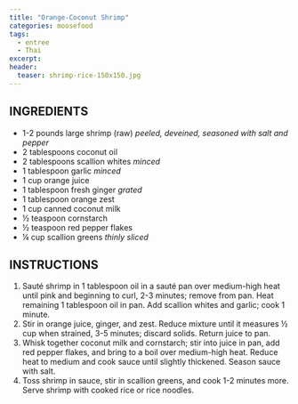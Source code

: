 ```yaml
---
title: "Orange-Coconut Shrimp"
categories: moosefood
tags: 
  - entree
  - Thai
excerpt:
header:
  teaser: shrimp-rice-150x150.jpg
---
```


## INGREDIENTS
* 1-2 pounds large shrimp (raw) *peeled, deveined, seasoned with salt and pepper*
* 2 tablespoons coconut oil
* 2 tablespoons scallion whites *minced*
* 1 tablespoon garlic *minced*
* 1 cup orange juice
* 1 tablespoon fresh ginger *grated*
* 1 tablespoon orange zest
* 1 cup canned coconut milk
* ½ teaspoon cornstarch
* ½ teaspoon red pepper flakes
* ¼ cup scallion greens *thinly sliced*

## INSTRUCTIONS
1. Sauté shrimp in 1 tablespoon oil in a sauté pan over medium-high heat until pink and beginning to curl, 2-3 minutes; remove from pan. Heat remaining 1 tablespoon oil in pan. Add scallion whites and garlic; cook 1 minute.
2. Stir in orange juice, ginger, and zest. Reduce mixture until it measures ½ cup when strained, 3-5 minutes; discard solids. Return juice to pan.
3. Whisk together coconut milk and cornstarch; stir into juice in pan, add red pepper flakes, and bring to a boil over medium-high heat. Reduce heat to medium and cook sauce until slightly thickened. Season sauce with salt.
4. Toss shrimp in sauce, stir in scallion greens, and cook 1-2 minutes more. Serve shrimp with cooked rice or rice noodles.
